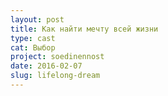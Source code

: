 ```yaml
---
layout: post
title: Как найти мечту всей жизни
type: cast
cat: Выбор
project: soedinennost
date: 2016-02-07
slug: lifelong-dream
---
```

